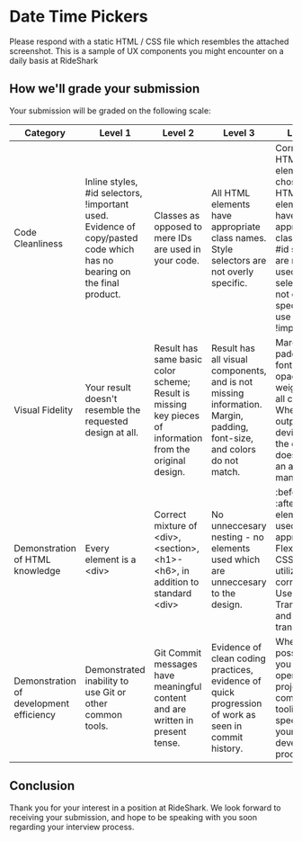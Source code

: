 # Date Time Pickers

Please respond with a static HTML / CSS file which resembles the attached screenshot. This is a sample of UX components you might encounter on a daily basis at RideShark

## How we'll grade your submission

Your submission will be graded on the following scale:

| Category | Level 1 | Level 2 | Level 3 | Level 4 |
|----------|---------|---------|---------|---------|
| Code Cleanliness | Inline styles, #id selectors, !important used. Evidence of copy/pasted code which has no bearing on the final product. | Classes as opposed to mere IDs are used in your code. | All HTML elements have appropriate class names. Style selectors are not overly specific. | Correct HTML elements are chosen. All HTML elements have appropriate class names. #id selectors are not used. Style selectors are not overly specific. No use of !important |
| Visual Fidelity | Your result doesn't resemble the requested design at all. | Result has same basic color scheme; Result is missing key pieces of information from the original design. | Result has all visual components, and is not missing information. Margin, padding, font-size, and colors do not match. | Margin, padding, font-size, opacity, and weight are all correct. Where your output does deviate from the design, it does so in an appealing manner. |
| Demonstration of HTML knowledge | Every element is a &lt;div> | Correct mixture of &lt;div>, &lt;section>, &lt;h1>-&lt;h6>, in addition to standard &lt;div> | No unneccesary nesting - no elements used which are unneccesary to the design. | :before and :after elements are used where appropriate. Flexbox and CSS Grid are utilized correctly. Use of CSS Transform and translate. |
| Demonstration of development efficiency | Demonstrated inability to use Git or other common tools. | Git Commit messages have meaningful content and are written in present tense. | Evidence of clean coding practices, evidence of quick progression of work as seen in commit history. | Where possible, you use open source projects and community tooling to speed up your development process |

## Conclusion

Thank you for your interest in a position at RideShark. We look forward to receiving your submission, and hope to be speaking with you soon regarding your interview process.

